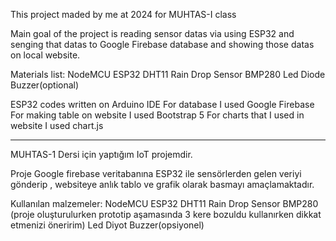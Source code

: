 This project maded by me at 2024 for MUHTAS-I class

Main goal of the project is reading sensor datas via using ESP32 and senging that datas to Google Firebase database and showing those datas on local website.

Materials list:
  NodeMCU ESP32
  DHT11
  Rain Drop Sensor
  BMP280
  Led Diode
  Buzzer(optional)

ESP32 codes written on Arduino IDE
For database I used Google Firebase
For making table on website I used Bootstrap 5
For charts that I used in website I used chart.js

-----------------------------------------------------------------------------------

MUHTAS-1 Dersi için yaptığım IoT projemdir.

Proje Google firebase veritabanına ESP32 ile sensörlerden gelen veriyi gönderip , websiteye anlık tablo ve grafik olarak basmayı amaçlamaktadır.

Kullanılan malzemeler:
  NodeMCU ESP32
  DHT11
  Rain Drop Sensor
  BMP280 (proje oluşturulurken prototip aşamasında 3 kere bozuldu kullanırken dikkat etmenizi öneririm)
  Led Diyot
  Buzzer(opsiyonel)

